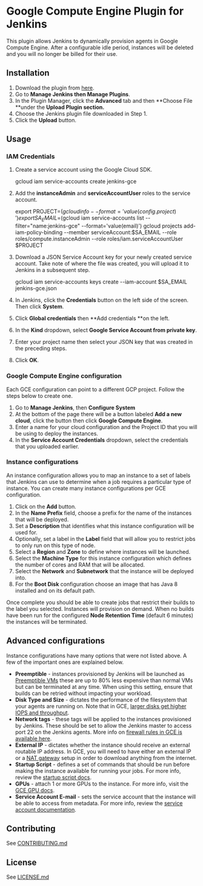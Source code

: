 # Google Compute Engine Plugin for Jenkins

This plugin allows Jenkins to dynamically provision agents in Google Compute Engine. After a configurable idle period, instances will be deleted and you will no longer be billed for their use.

## Installation

1. Download the plugin from [here](https://storage.googleapis.com/jenkins-graphite/google-compute-plugin-latest.hpi).
1. Go to **Manage Jenkins **then** Manage Plugins**.
1. In the Plugin Manager, click the **Advanced** tab and then **Choose File **under the **Upload Plugin **section**.**
1. Choose the Jenkins plugin file downloaded in Step 1.
1. Click the **Upload** button.

## Usage

### IAM Credentials

1. Create a service account using the Google Cloud SDK.

    gcloud iam service-accounts create jenkins-gce

1. Add the **instanceAdmin** and **serviceAccountUser** roles to the service account.

    export PROJECT=$(gcloud info --format='value(config.project)')
    export SA_EMAIL=$(gcloud iam service-accounts list --filter="name:jenkins-gce" --format='value(email)')
    gcloud projects add-iam-policy-binding --member serviceAccount:$SA_EMAIL --role roles/compute.instanceAdmin --role roles/iam.serviceAccountUser $PROJECT

1. Download a JSON Service Account key for your newly created service account. Take note of where the file was created, you will upload it to Jenkins in a subsequent step.

    gcloud iam service-accounts keys create --iam-account $SA_EMAIL jenkins-gce.json

1. In Jenkins, click the **Credentials** button on the left side of the screen. Then click **System**.
1. Click **Global credentials** then **Add credentials **on the left.
1. In the **Kind** dropdown, select **Google Service Account from private key**.
1. Enter your project name then select your JSON key that was created in the preceding steps.
1. Click **OK**.

### Google Compute Engine configuration

Each GCE configuration can point to a different GCP project. Follow the steps below to create one.

1. Go to **Manage Jenkins**, then **Configure System**
1. At the bottom of the page there will be a button labeled **Add a new cloud**, click the button then click **Google Compute Engine**.
1. Enter a name for your cloud configuration and the Project ID that you will be using to deploy the instances.
1. In the **Service Account Credentials** dropdown, select the credentials that you uploaded earlier.

### Instance configurations

An instance configuration allows you to map an instance to a set of labels that Jenkins can use to determine when a job requires a particular type of instance. You can create many instance configurations per GCE configuration.

1. Click on the **Add** button.
1. In the **Name Prefix** field, choose a prefix for the name of the instances that will be deployed.
1. Set a **Description** that identifies what this instance configuration will be used for.
1. Optionally, set a label in the **Label** field that will allow you to restrict jobs to only run on this type of node.
1. Select a **Region** and **Zone** to define where instances will be launched.
1. Select the **Machine Type** for this instance configuration which defines the number of cores and RAM that will be allocated.
1. Select the **Network** and **Subnetwork** that the instance will be deployed into.
1. For the **Boot Disk** configuration choose an image that has Java 8 installed and on its default path.

Once complete you should be able to create jobs that restrict their builds to the label you selected. Instances will provision on demand. When no builds have been run for the configured **Node Retention Time** (default 6 minutes) the instances will be terminated.

## Advanced configurations

Instance configurations have many options that were not listed above. A few of the important ones are explained below.

-  **Preemptible** - instances provisioned by Jenkins will be launched as [Preemptible VMs](https://cloud.google.com/preemptible-vms/) these are up to 80% less expensive than normal VMs but can be terminated at any time. When using this setting, ensure that builds can be retried without impacting your workload.
-  **Disk Type and Size** - dictates the performance of the filesystem that your agents are running on. Note that in GCE, [larger disks get higher IOPS and throughput](https://cloud.google.com/compute/docs/disks/performance#type_comparison).
-  **Network tags** - these tags will be applied to the instances provisioned by Jenkins. These should be set to allow the Jenkins master to access port 22 on the Jenkins agents. More info on [firewall rules in GCE is available here](https://cloud.google.com/vpc/docs/firewalls).
-  **External IP** - dictates whether the instance should receive an external routable IP address. In GCE, you will need to have either an external IP or a [NAT gateway](https://cloud.google.com/vpc/docs/special-configurations#multiple-natgateways) setup in order to download anything from the internet.
-  **Startup Script** - defines a set of commands that should be run before making the instance available for running your jobs. For more info, review the [startup script docs](https://cloud.google.com/compute/docs/startupscript).
-  **GPUs** - attach 1 or more GPUs to the instance. For more info, visit the [GCE GPU docs](https://cloud.google.com/compute/docs/gpus/).
-  **Service Account E-mail** - sets the service account that the instance will be able to access from metadata. For more info, review the [service account documentation](https://cloud.google.com/compute/docs/access/service-accounts).

## Contributing
See [CONTRIBUTING.md](CONTRIBUTING.md)

## License
See [LICENSE.md](LICENSE.md)
